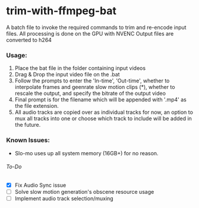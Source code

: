 # trim-with-ffmpeg-bat
A batch file to invoke the required commands to trim and re-encode input files.
All processing is done on the GPU with NVENC
Output files are converted to h264

### Usage:
1) Place the bat file in the folder containing input videos
2) Drag & Drop the input video file on the .bat
3) Follow the prompts to enter the 'In-time', 'Out-time', whether to interpolate frames and geenrate slow motion clips (*),  whether to rescale the output, and specify the bitrate of the output video
4) Final prompt is for the filename which will be appended with '.mp4' as the file extension.
5) All audio tracks are copied over as individual tracks for now, an option to mux all tracks into one or choose which track to include will be added in the future. 


### Known Issues:
* Slo-mo uses up all system memory (16GB+) for no reason.


###### To-Do 
- [x] Fix Audio Sync issue 
- [ ] Solve slow motion generation's obscene resource usage
- [ ] Implement audio track selection/muxing
